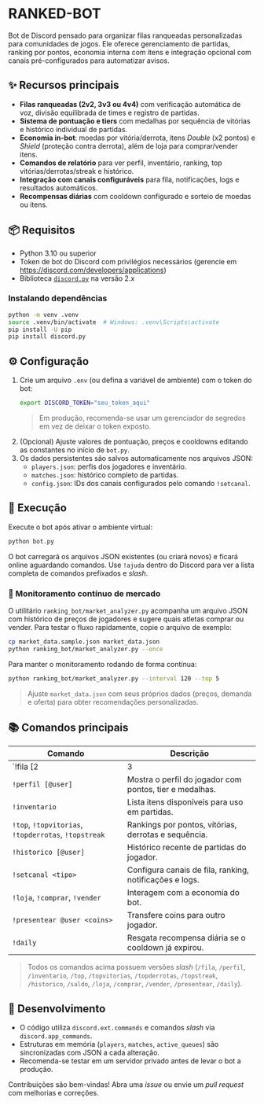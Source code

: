 # RANKED-BOT

Bot de Discord pensado para organizar filas ranqueadas personalizadas para comunidades de jogos. Ele oferece gerenciamento de partidas, ranking por pontos, economia interna com itens e integração opcional com canais pré-configurados para automatizar avisos.

## ✨ Recursos principais
- **Filas ranqueadas (2v2, 3v3 ou 4v4)** com verificação automática de voz, divisão equilibrada de times e registro de partidas.
- **Sistema de pontuação e tiers** com medalhas por sequência de vitórias e histórico individual de partidas.
- **Economia in-bot**: moedas por vitória/derrota, itens _Double_ (x2 pontos) e _Shield_ (proteção contra derrota), além de loja para comprar/vender itens.
- **Comandos de relatório** para ver perfil, inventário, ranking, top vitórias/derrotas/streak e histórico.
- **Integração com canais configuráveis** para fila, notificações, logs e resultados automáticos.
- **Recompensas diárias** com cooldown configurado e sorteio de moedas ou itens.

## 📦 Requisitos
- Python 3.10 ou superior
- Token de bot do Discord com privilégios necessários (gerencie em <https://discord.com/developers/applications>)
- Biblioteca [`discord.py`](https://discordpy.readthedocs.io/en/stable/) na versão 2.x

### Instalando dependências
```bash
python -m venv .venv
source .venv/bin/activate  # Windows: .venv\Scripts\activate
pip install -U pip
pip install discord.py
```

## ⚙️ Configuração
1. Crie um arquivo `.env` (ou defina a variável de ambiente) com o token do bot:
   ```bash
   export DISCORD_TOKEN="seu_token_aqui"
   ```
   > Em produção, recomenda-se usar um gerenciador de segredos em vez de deixar o token exposto.
2. (Opcional) Ajuste valores de pontuação, preços e cooldowns editando as constantes no início de `bot.py`.
3. Os dados persistentes são salvos automaticamente nos arquivos JSON:
   - `players.json`: perfis dos jogadores e inventário.
   - `matches.json`: histórico completo de partidas.
   - `config.json`: IDs dos canais configurados pelo comando `!setcanal`.

## 🚀 Execução
Execute o bot após ativar o ambiente virtual:
```bash
python bot.py
```
O bot carregará os arquivos JSON existentes (ou criará novos) e ficará online aguardando comandos. Use `!ajuda` dentro do Discord para ver a lista completa de comandos prefixados e _slash_.

### 🔁 Monitoramento contínuo de mercado
O utilitário `ranking_bot/market_analyzer.py` acompanha um arquivo JSON com histórico de preços de jogadores e sugere quais atletas comprar ou vender. Para testar o fluxo rapidamente, copie o arquivo de exemplo:

```bash
cp market_data.sample.json market_data.json
python ranking_bot/market_analyzer.py --once
```

Para manter o monitoramento rodando de forma contínua:

```bash
python ranking_bot/market_analyzer.py --interval 120 --top 5
```

> Ajuste `market_data.json` com seus próprios dados (preços, demanda e oferta) para obter recomendações personalizadas.

## 📚 Comandos principais
| Comando | Descrição |
|---------|-----------|
| `!fila [2|3|4]` | Abre/entra na fila ranqueada do canal de voz atual (há versão _slash_). |
| `!perfil [@user]` | Mostra o perfil do jogador com pontos, tier e medalhas. |
| `!inventario` | Lista itens disponíveis para uso em partidas. |
| `!top`, `!topvitorias`, `!topderrotas`, `!topstreak` | Rankings por pontos, vitórias, derrotas e sequência. |
| `!historico [@user]` | Histórico recente de partidas do jogador. |
| `!setcanal <tipo>` | Configura canais de fila, ranking, notificações e logs. |
| `!loja`, `!comprar`, `!vender` | Interagem com a economia do bot. |
| `!presentear @user <coins>` | Transfere coins para outro jogador. |
| `!daily` | Resgata recompensa diária se o cooldown já expirou. |

> Todos os comandos acima possuem versões _slash_ (`/fila`, `/perfil`, `/inventario`, `/top`, `/topvitorias`, `/topderrotas`, `/topstreak`, `/historico`, `/saldo`, `/loja`, `/comprar`, `/vender`, `/presentear`, `/daily`).

## 📝 Desenvolvimento
- O código utiliza `discord.ext.commands` e comandos _slash_ via `discord.app_commands`.
- Estruturas em memória (`players`, `matches`, `active_queues`) são sincronizadas com JSON a cada alteração.
- Recomenda-se testar em um servidor privado antes de levar o bot a produção.

Contribuições são bem-vindas! Abra uma _issue_ ou envie um _pull request_ com melhorias e correções.
